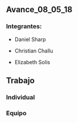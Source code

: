 ## Avance_08_05_18

### Integrantes:

* Daniel Sharp

* Christian Challu

* Elizabeth Solis

## Trabajo 


### Individual



### Equipo


